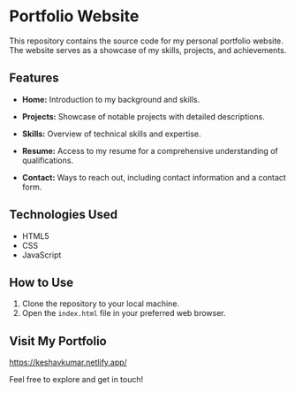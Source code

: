 # Portfolio Website

This repository contains the source code for my personal portfolio website. The website serves as a showcase of my skills, projects, and achievements.

## Features

- **Home:** Introduction to my background and skills.
  
- **Projects:** Showcase of notable projects with detailed descriptions.

- **Skills:** Overview of technical skills and expertise.

- **Resume:** Access to my resume for a comprehensive understanding of qualifications.

- **Contact:** Ways to reach out, including contact information and a contact form.

## Technologies Used

- HTML5
- CSS
- JavaScript

## How to Use

1. Clone the repository to your local machine.
2. Open the `index.html` file in your preferred web browser.

## Visit My Portfolio

https://keshavkumar.netlify.app/

Feel free to explore and get in touch!
